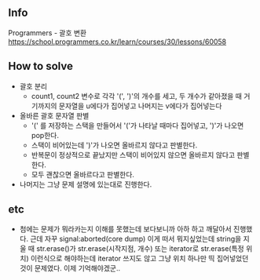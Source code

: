 ## Info
Programmers - 괄호 변환 https://school.programmers.co.kr/learn/courses/30/lessons/60058

## How to solve
* 괄호 분리
    * count1, count2 변수로 각각 '(', ')'의 개수를 세고, 두 개수가 같아졌을 때 거기까지의 문자열을 u에다가 집어넣고 나머지는 v에다가 집어넣는다
* 올바른 괄호 문자열 판별
    * '(' 를 저장하는 스택을 만들어서 '('가 나타날 때마다 집어넣고, ')'가 나오면 pop한다.
    * 스택이 비어있는데 ')'가 나오면 올바르지 않다고 판별한다.
    * 반복문이 정상적으로 끝났지만 스택이 비어있지 않으면 올바르지 않다고 판별한다.
    * 모두 괜찮으면 올바르다고 판별한다.
* 나머지는 그냥 문제 설명에 있는대로 진행한다.

## etc
* 첨에는 문제가 뭐라카는지 이해를 못했는데 보다보니까 아하 하고 깨달아서 진행했다. 근데 자꾸 signal:aborted(core dump) 이게 떠서 뭐지싶었는데 string을 지울 때 str.erase()가 str.erase(시작지점, 개수) 또는 iterator로 str.erase(특정 위치) 이런식으로 해야하는데 iterator 쓰지도 않고 그냥 위치 하나만 띡 집어넣었던 것이 문제였다. 이제 기억해야겠군..